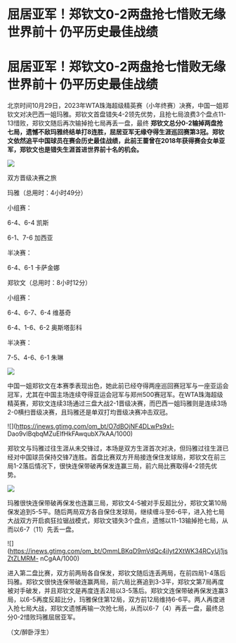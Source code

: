 # 屈居亚军！郑钦文0-2两盘抢七惜败无缘世界前十 仍平历史最佳战绩

# 屈居亚军！郑钦文0-2两盘抢七惜败无缘世界前十 仍平历史最佳战绩

北京时间10月29日，2023年WTA珠海超级精英赛（小年终赛）决赛，中国一姐郑钦文对决巴西一姐玛雅。郑钦文首盘错失4-2领先优势，且抢七局浪费3个盘点11-13惜败，郑钦文随后再次输掉抢七局再丢一盘，最终
**郑钦文总分0-2输掉两盘抢七局，遗憾不敌玛雅终结单打8连胜，屈居亚军无缘夺得生涯巡回赛第3冠。郑钦文依然追平中国球员在赛会历史最佳战绩，此前王蔷曾在2018年获得赛会女单亚军，郑钦文也是错失生涯首进世界前十名的机会。**

![](https://inews.gtimg.com/om_bt/OtLThJbagr5gCmMOvMbIeU4k0m5g8p1YU51Auhu71B6jYAA/1000)

双方晋级决赛之旅

玛雅（总用时：4小时49分）

小组赛：

6-4、6-4 凯斯

6-1、7-6 加西亚

半决赛：

6-4、6-1 卡萨金娜

郑钦文（总用时：8小时12分）

小组赛：

6-4、6-7、6-4 维基奇

6-4、1-6、6-2 奥斯塔彭科

半决赛：

7-5、4-6、6-1 朱琳

![](https://inews.gtimg.com/om_bt/Oy7ZvI8K-3vejGb7MKAzkreTIiUlVfFYL1w4T5l1dFwz8AA/1000)

中国一姐郑钦文在本赛季表现出色，她此前已经夺得两座巡回赛冠军与一座亚运会冠军，尤其在中国主场连续夺得亚运会冠军与郑州500赛冠军。在WTA珠海超级精英赛，郑钦文连续3场通过三盘大战2-1晋级决赛，而巴西一姐玛雅则是连续3场2-0横扫晋级决赛，且玛雅还是单双打均晋级决赛冲击双冠。

![](https://inews.gtimg.com/om_bt/O7dBOjNF4DLwPs9xl-
Dao9vIBqbqMZuElfHkFAwqubX7kAA/1000)

郑钦文与玛雅过往生涯从未交锋过，本场是双方生涯首次对决，但玛雅过往生涯已经对中国球员保持交锋7连胜。首盘比赛双方开局接连保住发球局，郑钦文在前三局1-2落后情况下，很快连保带破再保发连赢三局，前六局比赛取得4-2领先优势。

![](https://inews.gtimg.com/om_bt/OwEqepWN7FJPsyPd51M2jsLQVVZkzaNliYYhTjGe7eHywAA/1000)

玛雅很快连保带破再保发也连赢三局，郑钦文4-5被对手反超比分，郑钦文第10局保发追到5-5平。随后两局双方各自保住发球局，继续缠斗至6-6平，进入抢七局大战双方开启疯狂拉锯战模式，郑钦文错失3个盘点，遗憾以11-13输掉抢七局，从而以6-7（11）先丢一盘。

![](https://inews.gtimg.com/om_bt/OmmLBKqD9mVdQc4iIyt2XtWK34RCyUj1jsZtZLMRM-
nCgAA/1000)

进入第二盘比赛，双方前两局各自保发，郑钦文随后连丢两局，在前四局1-4落后玛雅。郑钦文很快连保带破连赢两局，前六局比赛追到3-3平，郑钦文第7局再度被对手破发，并且郑钦文是再度连丢2局以3-5落后。郑钦文连保带破再保发连赢3局，以6-5再度反超比分，玛雅保住第12局，双方前12局维持6-6平。两人再度进入抢七局大战，郑钦文遗憾再输一次抢七局，从而以6-7（4）再丢一盘，最终总分0-2惜败玛雅屈居亚军。

（文/醉卧浮生）

